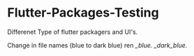 # Flutter-Packages-Testing
Differenet Type of flutter packagers and UI's.

Change in file names  (blue to dark blue)
ren *_blue.* *_dark_blue.*  
